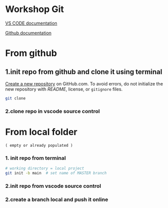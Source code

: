 # Workshop Git



[VS CODE documentation](https://code.visualstudio.com/docs/sourcecontrol/overview)

[Github documentation](https://docs.github.com/en/get-started/importing-your-projects-to-github/importing-source-code-to-github/adding-locally-hosted-code-to-github#adding-a-local-repository-to-github-using-git)



# From github

## 1.init repo from github and clone it using terminal

[Create a new repository](https://docs.github.com/en/articles/creating-a-new-repository) on GitHub.com. To avoid errors, do not initialize the new repository with _README_, license, or `gitignore` files. 

```bash
git clone

```



### 2.clone repo in vscode source control




# From local folder 
	( empty or already populated )


### 1. init repo from terminal

```bash
# working directory = local project
git init -b main  # set name of MASTER branch


```

### 2.init repo from vscode source control










### 2.create a branch local and push it online
